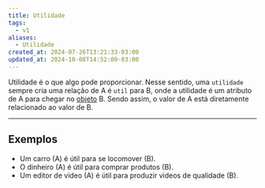 ```yaml
---
title: Utilidade
tags:
  - v1
aliases:
  - Utilidade
created_at: 2024-07-26T13:21:33-03:00
updated_at: 2024-10-08T14:52:00-03:00
---
```


Utilidade é o que algo pode proporcionar. Nesse sentido, uma `utilidade` sempre cria uma relação de A é `util` para B, onde a utilidade é um atributo de A para chegar no [objeto](../../../../atomos/2024/07/10/Objeto.md) B. Sendo assim, o valor de A está diretamente relacionado ao valor de B.

---

## Exemplos

- Um carro (A) é útil para se locomover (B).
- O dinheiro (A) é útil para comprar produtos (B).
- Um editor de video (A) é útil para produzir videos de qualidade (B).